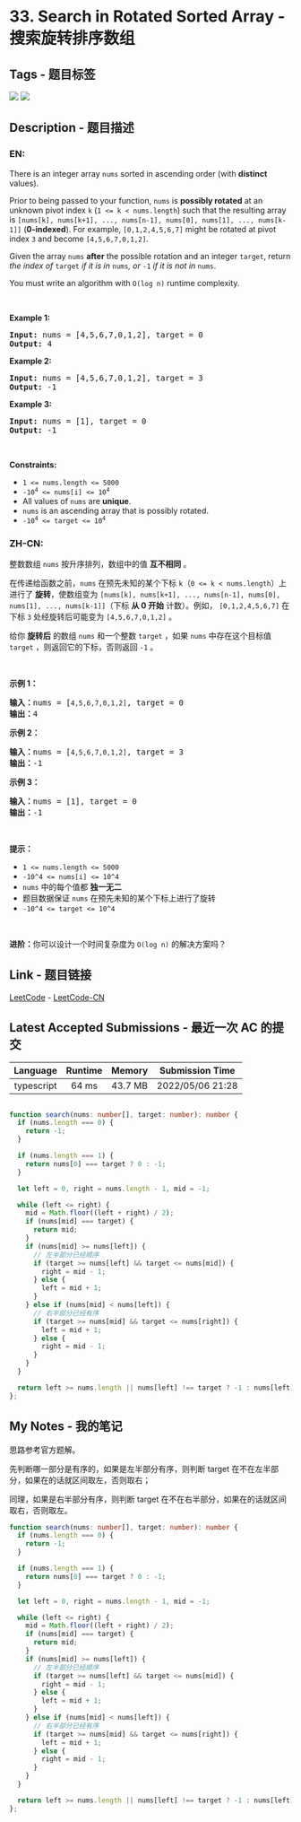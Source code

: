 
# 33. Search in Rotated Sorted Array - 搜索旋转排序数组

## Tags - 题目标签

 <img src="https://img.shields.io/badge/Array-数组-blue.svg">   <img src="https://img.shields.io/badge/Binary Search-二分查找-blue.svg">  


## Description - 题目描述

### EN:
<p>There is an integer array <code>nums</code> sorted in ascending order (with <strong>distinct</strong> values).</p>

<p>Prior to being passed to your function, <code>nums</code> is <strong>possibly rotated</strong> at an unknown pivot index <code>k</code> (<code>1 &lt;= k &lt; nums.length</code>) such that the resulting array is <code>[nums[k], nums[k+1], ..., nums[n-1], nums[0], nums[1], ..., nums[k-1]]</code> (<strong>0-indexed</strong>). For example, <code>[0,1,2,4,5,6,7]</code> might be rotated at pivot index <code>3</code> and become <code>[4,5,6,7,0,1,2]</code>.</p>

<p>Given the array <code>nums</code> <strong>after</strong> the possible rotation and an integer <code>target</code>, return <em>the index of </em><code>target</code><em> if it is in </em><code>nums</code><em>, or </em><code>-1</code><em> if it is not in </em><code>nums</code>.</p>

<p>You must write an algorithm with <code>O(log n)</code> runtime complexity.</p>

<p>&nbsp;</p>
<p><strong>Example 1:</strong></p>
<pre><strong>Input:</strong> nums = [4,5,6,7,0,1,2], target = 0
<strong>Output:</strong> 4
</pre><p><strong>Example 2:</strong></p>
<pre><strong>Input:</strong> nums = [4,5,6,7,0,1,2], target = 3
<strong>Output:</strong> -1
</pre><p><strong>Example 3:</strong></p>
<pre><strong>Input:</strong> nums = [1], target = 0
<strong>Output:</strong> -1
</pre>
<p>&nbsp;</p>
<p><strong>Constraints:</strong></p>

<ul>
	<li><code>1 &lt;= nums.length &lt;= 5000</code></li>
	<li><code>-10<sup>4</sup> &lt;= nums[i] &lt;= 10<sup>4</sup></code></li>
	<li>All values of <code>nums</code> are <strong>unique</strong>.</li>
	<li><code>nums</code> is an ascending array that is possibly rotated.</li>
	<li><code>-10<sup>4</sup> &lt;= target &lt;= 10<sup>4</sup></code></li>
</ul>


### ZH-CN:
<p>整数数组 <code>nums</code> 按升序排列，数组中的值 <strong>互不相同</strong> 。</p>

<p>在传递给函数之前，<code>nums</code> 在预先未知的某个下标 <code>k</code>（<code>0 <= k < nums.length</code>）上进行了 <strong>旋转</strong>，使数组变为 <code>[nums[k], nums[k+1], ..., nums[n-1], nums[0], nums[1], ..., nums[k-1]]</code>（下标 <strong>从 0 开始</strong> 计数）。例如， <code>[0,1,2,4,5,6,7]</code> 在下标 <code>3</code> 处经旋转后可能变为 <code>[4,5,6,7,0,1,2]</code> 。</p>

<p>给你 <strong>旋转后</strong> 的数组 <code>nums</code> 和一个整数 <code>target</code> ，如果 <code>nums</code> 中存在这个目标值 <code>target</code> ，则返回它的下标，否则返回 <code>-1</code> 。</p>

<p> </p>

<p><strong>示例 1：</strong></p>

<pre>
<strong>输入：</strong>nums = [<code>4,5,6,7,0,1,2]</code>, target = 0
<strong>输出：</strong>4
</pre>

<p><strong>示例 2：</strong></p>

<pre>
<strong>输入：</strong>nums = [<code>4,5,6,7,0,1,2]</code>, target = 3
<strong>输出：</strong>-1</pre>

<p><strong>示例 3：</strong></p>

<pre>
<strong>输入：</strong>nums = [1], target = 0
<strong>输出：</strong>-1
</pre>

<p> </p>

<p><strong>提示：</strong></p>

<ul>
	<li><code>1 <= nums.length <= 5000</code></li>
	<li><code>-10^4 <= nums[i] <= 10^4</code></li>
	<li><code>nums</code> 中的每个值都 <strong>独一无二</strong></li>
	<li>题目数据保证 <code>nums</code> 在预先未知的某个下标上进行了旋转</li>
	<li><code>-10^4 <= target <= 10^4</code></li>
</ul>

<p> </p>

<p><strong>进阶：</strong>你可以设计一个时间复杂度为 <code>O(log n)</code> 的解决方案吗？</p>



## Link - 题目链接

[LeetCode](https://leetcode.com/problems/search-in-rotated-sorted-array/description/)  -  [LeetCode-CN](https://leetcode-cn.com/problems/search-in-rotated-sorted-array/description/)
## Latest Accepted Submissions - 最近一次 AC 的提交


| Language | Runtime | Memory | Submission Time |
|:---:|:---:|:---:|:---:|
| typescript  | 64 ms | 43.7 MB | 2022/05/06 21:28 |

```typescript

function search(nums: number[], target: number): number {
  if (nums.length === 0) {
    return -1;
  }

  if (nums.length === 1) {
    return nums[0] === target ? 0 : -1;
  }

  let left = 0, right = nums.length - 1, mid = -1;

  while (left <= right) {
    mid = Math.floor((left + right) / 2);
    if (nums[mid] === target) {
      return mid;
    }
    if (nums[mid] >= nums[left]) {
      // 左半部分已经顺序
      if (target >= nums[left] && target <= nums[mid]) {
        right = mid - 1;
      } else {
        left = mid + 1;
      }
    } else if (nums[mid] < nums[left]) {
      // 右半部分已经有序
      if (target >= nums[mid] && target <= nums[right]) {
        left = mid + 1;
      } else {
        right = mid - 1;
      }
    }
  }

  return left >= nums.length || nums[left] !== target ? -1 : nums[left];
};

```
## My Notes - 我的笔记


思路参考官方题解。

先判断哪一部分是有序的，如果是左半部分有序，则判断 target 在不在左半部分，如果在的话就区间取左，否则取右；

同理，如果是右半部分有序，则判断 target 在不在右半部分，如果在的话就区间取右，否则取左。

```typescript
function search(nums: number[], target: number): number {
  if (nums.length === 0) {
    return -1;
  }

  if (nums.length === 1) {
    return nums[0] === target ? 0 : -1;
  }

  let left = 0, right = nums.length - 1, mid = -1;

  while (left <= right) {
    mid = Math.floor((left + right) / 2);
    if (nums[mid] === target) {
      return mid;
    }
    if (nums[mid] >= nums[left]) {
      // 左半部分已经顺序
      if (target >= nums[left] && target <= nums[mid]) {
        right = mid - 1;
      } else {
        left = mid + 1;
      }
    } else if (nums[mid] < nums[left]) {
      // 右半部分已经有序
      if (target >= nums[mid] && target <= nums[right]) {
        left = mid + 1;
      } else {
        right = mid - 1;
      }
    }
  }

  return left >= nums.length || nums[left] !== target ? -1 : nums[left];
};
```

